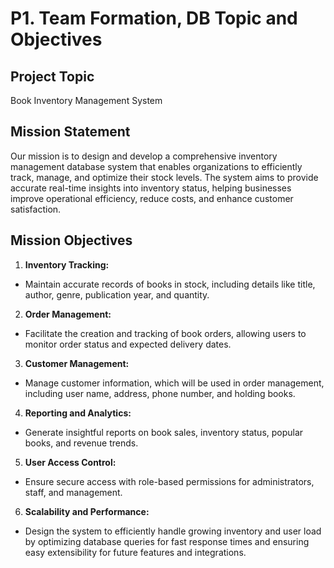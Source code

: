 # P1. Team Formation, DB Topic and Objectives
## Project Topic
Book Inventory Management System

## Mission Statement
Our mission is to design and develop a comprehensive inventory management database system that enables organizations to efficiently track, manage, and optimize their stock levels. The system aims to provide accurate real-time insights into inventory status, helping businesses improve operational efficiency, reduce costs, and enhance customer satisfaction.

## Mission Objectives
1. **Inventory Tracking:**
  - Maintain accurate records of books in stock, including details like title, author, genre, publication year, and quantity.
2. **Order Management:**
  - Facilitate the creation and tracking of book orders, allowing users to monitor order status and expected delivery dates.
3. **Customer Management:**
  - Manage customer information, which will be used in order management, including user name, address, phone number, and holding books.
4. **Reporting and Analytics:**
  - Generate insightful reports on book sales, inventory status, popular books, and revenue trends.
5. **User Access Control:**
  - Ensure secure access with role-based permissions for administrators, staff, and management.
6. **Scalability and Performance:**
  - Design the system to efficiently handle growing inventory and user load by optimizing database queries for fast response times and ensuring easy extensibility for future features and integrations.
